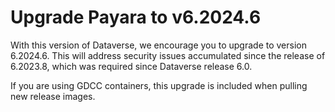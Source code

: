 # Upgrade Payara to v6.2024.6

With this version of Dataverse, we encourage you to upgrade to version 6.2024.6.
This will address security issues accumulated since the release of 6.2023.8, which was required since Dataverse release 6.0.

If you are using GDCC containers, this upgrade is included when pulling new release images.
